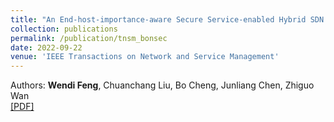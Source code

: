 ```yaml
---
title: "An End-host-importance-aware Secure Service-enabled Hybrid SDN Deployment"
collection: publications
permalink: /publication/tnsm_bonsec
date: 2022-09-22
venue: 'IEEE Transactions on Network and Service Management'
---
```


Authors: **Wendi Feng**, Chuanchang Liu, Bo Cheng, Junliang Chen, Zhiguo Wan<br>
[[PDF]](http://wendifeng.github.io/files/tnsm_bonsec.pdf)
